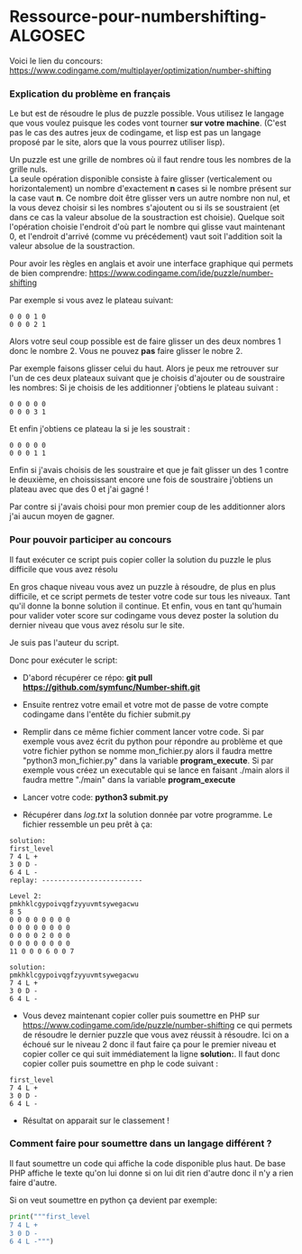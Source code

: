 # Ressource-pour-numbershifting-ALGOSEC

Voici le lien du concours: https://www.codingame.com/multiplayer/optimization/number-shifting

### Explication du problème en français

Le but est de résoudre le plus de puzzle possible. Vous utilisez le langage que vous voulez puisque les codes vont tourner **sur votre machine**. (C'est pas le cas des autres jeux de codingame, et lisp est pas un langage proposé par le site, alors que la vous pourrez utiliser lisp).

Un puzzle est une grille de nombres où il faut rendre tous les nombres de la grille nuls.  
La seule opération disponible consiste à faire glisser (verticalement ou horizontalement) un nombre d'exactement **n** cases si le nombre présent sur la case vaut **n**. Ce nombre doit être glisser vers un autre nombre non nul, et la vous devez choisir si les nombres s'ajoutent ou si ils se soustraient (et dans ce cas la valeur absolue de la soustraction est choisie). Quelque soit l'opération choisie l'endroit d'où part le nombre qui glisse vaut maintenant 0, et l'endroit d'arrivé (comme vu précédement) vaut soit l'addition soit la valeur absolue de la soustraction.

Pour avoir les règles en anglais et avoir une interface graphique qui permets de bien comprendre: https://www.codingame.com/ide/puzzle/number-shifting

Par exemple si vous avez le plateau suivant:
```
0 0 0 1 0
0 0 0 2 1
```
Alors votre seul coup possible est de faire glisser un des deux nombres 1 donc le nombre 2. Vous ne pouvez **pas** faire glisser le nobre 2.

Par exemple faisons glisser celui du haut. Alors je peux me retrouver sur l'un de ces deux plateaux suivant que je choisis d'ajouter ou de soustraire les nombres:
Si je choisis de les additionner j'obtiens le plateau suivant :
```
0 0 0 0 0
0 0 0 3 1
```
Et enfin j'obtiens ce plateau la si je les soustrait :
```
0 0 0 0 0
0 0 0 1 1
```
Enfin si j'avais choisis de les soustraire et que je fait glisser un des 1 contre le deuxième, en choississant encore une fois de soustraire j'obtiens un plateau avec que des 0 et j'ai gagné !

Par contre si j'avais choisi pour mon premier coup de les additionner alors j'ai aucun moyen de gagner.

### Pour pouvoir participer au concours

Il faut exécuter ce script puis copier coller la solution du puzzle le plus difficile que vous avez résolu

En gros chaque niveau vous avez un puzzle à résoudre, de plus en plus difficile, et ce script permets de tester votre code sur tous les niveaux. Tant qu'il donne la bonne solution il continue. Et enfin, vous en tant qu'humain pour valider voter score sur codingame vous devez poster la solution du dernier niveau que vous avez résolu sur le site.

Je suis pas l'auteur du script.

Donc pour exécuter le script:

+ D'abord récupérer ce répo:
**git pull https://github.com/symfunc/Number-shift.git**

+ Ensuite rentrez votre email et votre mot de passe de votre compte codingame dans l'entête du fichier submit.py

+ Remplir dans ce même fichier comment lancer votre code. Si par exemple vous avez écrit du python pour répondre au problème et que votre fichier python se nomme mon_fichier.py alors il faudra mettre "python3 mon_fichier.py" dans la variable **program_execute**. Si par exemple vous créez un executable qui se lance en faisant ./main alors il faudra mettre "./main" dans la variable **program_execute**

+ Lancer votre code: **python3 submit.py**

+ Récupérer dans _log.txt_ la solution donnée par votre programme. Le fichier ressemble un peu prêt à ça:
```
solution:
first_level
7 4 L +
3 0 D -
6 4 L -
replay: -------------------------

Level 2:
pmkhklcgypoivqgfzyyuvmtsywegacwu
8 5
0 0 0 0 0 0 0 0
0 0 0 0 0 0 0 0
0 0 0 0 2 0 0 0
0 0 0 0 0 0 0 0
11 0 0 0 6 0 0 7

solution:
pmkhklcgypoivqgfzyyuvmtsywegacwu
7 4 L +
3 0 D -
6 4 L -
```

+ Vous devez maintenant copier coller puis soumettre en PHP sur https://www.codingame.com/ide/puzzle/number-shifting ce qui permets de résoudre le dernier puzzle que vous avez réussit à résoudre. Ici on a échoué sur le niveau 2 donc il faut faire ça pour le premier niveau et copier coller ce qui suit immédiatement la ligne **solution:**. Il faut donc copier coller puis soumettre en php le code suivant :
```
first_level
7 4 L +
3 0 D -
6 4 L -
```

+ Résultat on apparait sur le classement !

### Comment faire pour soumettre dans un langage différent ?

Il faut soumettre un code qui affiche la code disponible plus haut. De base PHP affiche le texte qu'on lui donne si on lui dit rien d'autre donc il n'y a rien faire d'autre.

Si on veut soumettre en python ça devient par exemple:
```python
print("""first_level
7 4 L +
3 0 D -
6 4 L -""")
```
